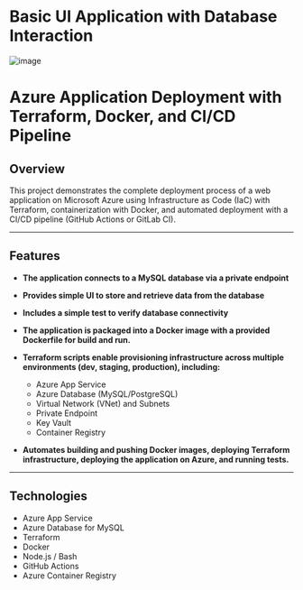 # Basic UI Application with Database Interaction

![image](https://github.com/user-attachments/assets/a988cd45-5ff2-41a0-8635-bbc78d22d8f5)

# Azure Application Deployment with Terraform, Docker, and CI/CD Pipeline

## Overview

This project demonstrates the complete deployment process of a web application on Microsoft Azure using Infrastructure as Code (IaC) with Terraform, containerization with Docker, and automated deployment with a CI/CD pipeline (GitHub Actions or GitLab CI).

---

## Features

- **The application connects to a MySQL database via a private endpoint**

- **Provides simple UI to store and retrieve data from the database**  

- **Includes a simple test to verify database connectivity**  
  
- **The application is packaged into a Docker image with a provided Dockerfile for build and run.**  

- **Terraform scripts enable provisioning infrastructure across multiple environments (dev, staging, production), including:**  
  - Azure App Service  
  - Azure Database (MySQL/PostgreSQL)  
  - Virtual Network (VNet) and Subnets  
  - Private Endpoint
  - Key Vault
  - Container Registry  

- **Automates building and pushing Docker images, deploying Terraform infrastructure, deploying the application on Azure, and running tests.**  
  

---

## Technologies

- Azure App Service  
- Azure Database for MySQL
- Terraform  
- Docker  
- Node.js / Bash
- GitHub Actions
- Azure Container Registry

